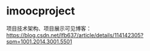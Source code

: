 # imoocproject
项目技术架构、项目展示可见博客：https://blog.csdn.net/lfb637/article/details/114142305?spm=1001.2014.3001.5501
